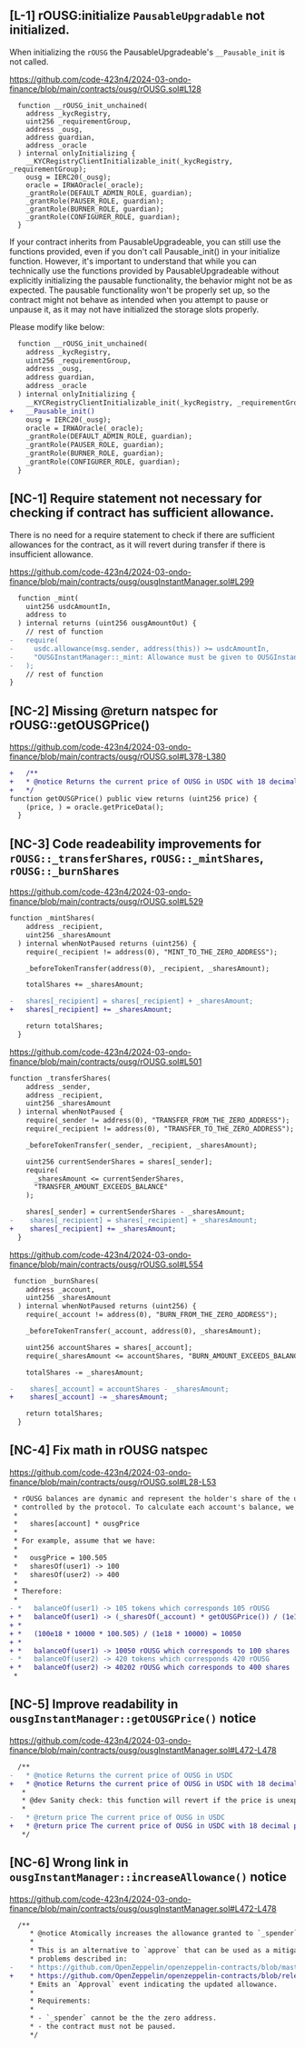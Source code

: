 **[L-1] rOUSG:initialize `PausableUpgradable` not initialized.**
-

When initializing the `rOUSG` the PausableUpgradeable's `__Pausable_init` is not called.

https://github.com/code-423n4/2024-03-ondo-finance/blob/main/contracts/ousg/rOUSG.sol#L128
```solidity
  function __rOUSG_init_unchained(
    address _kycRegistry,
    uint256 _requirementGroup,
    address _ousg,
    address guardian,
    address _oracle
  ) internal onlyInitializing {
    __KYCRegistryClientInitializable_init(_kycRegistry, _requirementGroup);
    ousg = IERC20(_ousg);
    oracle = IRWAOracle(_oracle);
    _grantRole(DEFAULT_ADMIN_ROLE, guardian);
    _grantRole(PAUSER_ROLE, guardian);
    _grantRole(BURNER_ROLE, guardian);
    _grantRole(CONFIGURER_ROLE, guardian);
  }
```
If your contract inherits from PausableUpgradeable, you can still use the functions provided, even if you don't call Pausable_init() in your initialize function. However, it's important to understand that while you can technically use the functions provided by PausableUpgradeable without explicitly initializing the pausable functionality, the behavior might not be as expected. The pausable functionality won't be properly set up, so the contract might not behave as intended when you attempt to pause or unpause it, as it may not have initialized the storage slots properly.

Please modify like below:
```diff
  function __rOUSG_init_unchained(
    address _kycRegistry,
    uint256 _requirementGroup,
    address _ousg,
    address guardian,
    address _oracle
  ) internal onlyInitializing {
    __KYCRegistryClientInitializable_init(_kycRegistry, _requirementGroup);
+   __Pausable_init()
    ousg = IERC20(_ousg);
    oracle = IRWAOracle(_oracle);
    _grantRole(DEFAULT_ADMIN_ROLE, guardian);
    _grantRole(PAUSER_ROLE, guardian);
    _grantRole(BURNER_ROLE, guardian);
    _grantRole(CONFIGURER_ROLE, guardian);
  }
```


**[NC-1] Require statement not necessary for checking if contract has sufficient allowance.**
-
There is no need for a require statement to check if there are sufficient allowances for the contract, as it will revert during transfer if there is insufficient allowance.

https://github.com/code-423n4/2024-03-ondo-finance/blob/main/contracts/ousg/ousgInstantManager.sol#L299

```diff
  function _mint(
    uint256 usdcAmountIn,
    address to
  ) internal returns (uint256 ousgAmountOut) {
    // rest of function
-   require(
-     usdc.allowance(msg.sender, address(this)) >= usdcAmountIn,
-     "OUSGInstantManager::_mint: Allowance must be given to OUSGInstantManager"
-   );
    // rest of function
}

```


**[NC-2] Missing @return natspec for rOUSG::getOUSGPrice()**
-
https://github.com/code-423n4/2024-03-ondo-finance/blob/main/contracts/ousg/rOUSG.sol#L378-L380
```diff
+   /**
+   * @notice Returns the current price of OUSG in USDC with 18 decimals of precision
+   */
function getOUSGPrice() public view returns (uint256 price) {
    (price, ) = oracle.getPriceData();
  }
```

**[NC-3] Code readeability improvements for `rOUSG::_transferShares`, `rOUSG::_mintShares`, `rOUSG::_burnShares`**
-
https://github.com/code-423n4/2024-03-ondo-finance/blob/main/contracts/ousg/rOUSG.sol#L529
```diff
function _mintShares(
    address _recipient,
    uint256 _sharesAmount
  ) internal whenNotPaused returns (uint256) {
    require(_recipient != address(0), "MINT_TO_THE_ZERO_ADDRESS");

    _beforeTokenTransfer(address(0), _recipient, _sharesAmount);

    totalShares += _sharesAmount;

-   shares[_recipient] = shares[_recipient] + _sharesAmount;
+   shares[_recipient] += _sharesAmount;

    return totalShares;
  }
```

https://github.com/code-423n4/2024-03-ondo-finance/blob/main/contracts/ousg/rOUSG.sol#L501
```diff
function _transferShares(
    address _sender,
    address _recipient,
    uint256 _sharesAmount
  ) internal whenNotPaused {
    require(_sender != address(0), "TRANSFER_FROM_THE_ZERO_ADDRESS");
    require(_recipient != address(0), "TRANSFER_TO_THE_ZERO_ADDRESS");

    _beforeTokenTransfer(_sender, _recipient, _sharesAmount);

    uint256 currentSenderShares = shares[_sender];
    require(
      _sharesAmount <= currentSenderShares,
      "TRANSFER_AMOUNT_EXCEEDS_BALANCE"
    );

    shares[_sender] = currentSenderShares - _sharesAmount;
-    shares[_recipient] = shares[_recipient] + _sharesAmount;
+    shares[_recipient] += _sharesAmount;
  }
```

https://github.com/code-423n4/2024-03-ondo-finance/blob/main/contracts/ousg/rOUSG.sol#L554
```diff
 function _burnShares(
    address _account,
    uint256 _sharesAmount
  ) internal whenNotPaused returns (uint256) {
    require(_account != address(0), "BURN_FROM_THE_ZERO_ADDRESS");

    _beforeTokenTransfer(_account, address(0), _sharesAmount);

    uint256 accountShares = shares[_account];
    require(_sharesAmount <= accountShares, "BURN_AMOUNT_EXCEEDS_BALANCE");

    totalShares -= _sharesAmount;

-    shares[_account] = accountShares - _sharesAmount;   
+    shares[_account] -= _sharesAmount;

    return totalShares;
  }
```

**[NC-4] Fix math in rOUSG natspec**
-
https://github.com/code-423n4/2024-03-ondo-finance/blob/main/contracts/ousg/rOUSG.sol#L28-L53
```diff
 * rOUSG balances are dynamic and represent the holder's share of the underlying OUSG
 * controlled by the protocol. To calculate each account's balance, we do
 *
 *   shares[account] * ousgPrice
 *
 * For example, assume that we have:
 *
 *   ousgPrice = 100.505
 *   sharesOf(user1) -> 100
 *   sharesOf(user2) -> 400
 *
 * Therefore:
 *  
- *   balanceOf(user1) -> 105 tokens which corresponds 105 rOUSG
+ *   balanceOf(user1) -> (_sharesOf(_account) * getOUSGPrice()) / (1e18 * OUSG_TO_ROUSG_SHARES_MULTIPLIER);
+ *
+ *   (100e18 * 10000 * 100.505) / (1e18 * 10000) = 10050
+ *     
+ *   balanceOf(user1) -> 10050 rOUSG which corresponds to 100 shares
- *   balanceOf(user2) -> 420 tokens which corresponds 420 rOUSG
+ *   balanceOf(user2) -> 40202 rOUSG which corresponds to 400 shares 
 *
```


**[NC-5] Improve readability in `ousgInstantManager::getOUSGPrice()` notice**
-
https://github.com/code-423n4/2024-03-ondo-finance/blob/main/contracts/ousg/ousgInstantManager.sol#L472-L478
```diff
  /**
-   * @notice Returns the current price of OUSG in USDC
+   * @notice Returns the current price of OUSG in USDC with 18 decimal precision
   *
   * @dev Sanity check: this function will revert if the price is unexpectedly low
   *
-   * @return price The current price of OUSG in USDC 
+   * @return price The current price of OUSG in USDC with 18 decimal precision
   */
```

**[NC-6] Wrong link in `ousgInstantManager::increaseAllowance()` notice**
-
https://github.com/code-423n4/2024-03-ondo-finance/blob/main/contracts/ousg/ousgInstantManager.sol#L472-L478
```diff
  /**
     * @notice Atomically increases the allowance granted to `_spender` by the caller by `_addedValue`.
     *
     * This is an alternative to `approve` that can be used as a mitigation for
     * problems described in:
-    * https://github.com/OpenZeppelin/openzeppelin-contracts/blob/master/contracts/token/ERC20/IERC20.sol#L42
+    * https://github.com/OpenZeppelin/openzeppelin-contracts/blob/release-v4.7/contracts/token/ERC20/IERC20.sol#L57
     * Emits an `Approval` event indicating the updated allowance.
     *
     * Requirements:
     *
     * - `_spender` cannot be the the zero address.
     * - the contract must not be paused.
     */
```